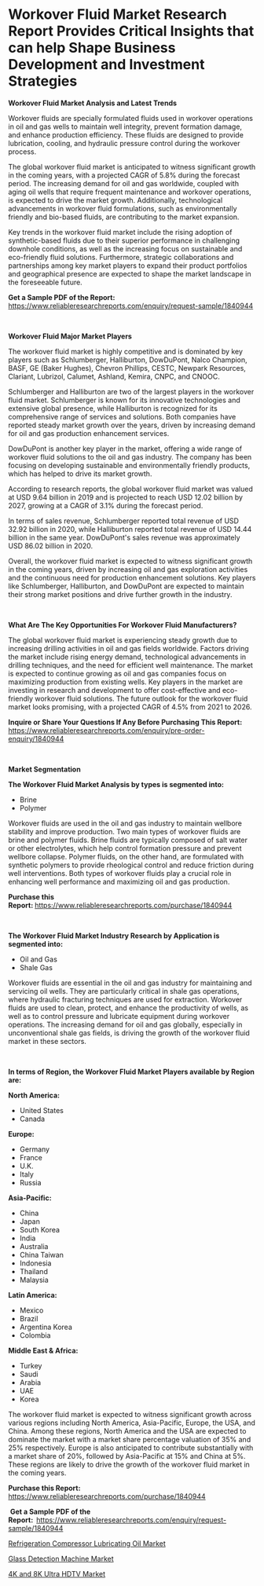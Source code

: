 <p><h1>Workover Fluid Market Research Report Provides Critical Insights that can help Shape Business Development and Investment Strategies</h1></p><p><strong>Workover Fluid Market Analysis and Latest Trends</strong></p>
<p><p>Workover fluids are specially formulated fluids used in workover operations in oil and gas wells to maintain well integrity, prevent formation damage, and enhance production efficiency. These fluids are designed to provide lubrication, cooling, and hydraulic pressure control during the workover process.</p><p>The global workover fluid market is anticipated to witness significant growth in the coming years, with a projected CAGR of 5.8% during the forecast period. The increasing demand for oil and gas worldwide, coupled with aging oil wells that require frequent maintenance and workover operations, is expected to drive the market growth. Additionally, technological advancements in workover fluid formulations, such as environmentally friendly and bio-based fluids, are contributing to the market expansion.</p><p>Key trends in the workover fluid market include the rising adoption of synthetic-based fluids due to their superior performance in challenging downhole conditions, as well as the increasing focus on sustainable and eco-friendly fluid solutions. Furthermore, strategic collaborations and partnerships among key market players to expand their product portfolios and geographical presence are expected to shape the market landscape in the foreseeable future.</p></p>
<p><strong>Get a Sample PDF of the Report:&nbsp;</strong> <a href="https://www.reliableresearchreports.com/enquiry/request-sample/1840944">https://www.reliableresearchreports.com/enquiry/request-sample/1840944</a></p>
<p>&nbsp;</p>
<p><strong>Workover Fluid Major Market Players</strong></p>
<p><p>The workover fluid market is highly competitive and is dominated by key players such as Schlumberger, Halliburton, DowDuPont, Nalco Champion, BASF, GE (Baker Hughes), Chevron Phillips, CESTC, Newpark Resources, Clariant, Lubrizol, Calumet, Ashland, Kemira, CNPC, and CNOOC.</p><p>Schlumberger and Halliburton are two of the largest players in the workover fluid market. Schlumberger is known for its innovative technologies and extensive global presence, while Halliburton is recognized for its comprehensive range of services and solutions. Both companies have reported steady market growth over the years, driven by increasing demand for oil and gas production enhancement services.</p><p>DowDuPont is another key player in the market, offering a wide range of workover fluid solutions to the oil and gas industry. The company has been focusing on developing sustainable and environmentally friendly products, which has helped to drive its market growth.</p><p>According to research reports, the global workover fluid market was valued at USD 9.64 billion in 2019 and is projected to reach USD 12.02 billion by 2027, growing at a CAGR of 3.1% during the forecast period.</p><p>In terms of sales revenue, Schlumberger reported total revenue of USD 32.92 billion in 2020, while Halliburton reported total revenue of USD 14.44 billion in the same year. DowDuPont's sales revenue was approximately USD 86.02 billion in 2020.</p><p>Overall, the workover fluid market is expected to witness significant growth in the coming years, driven by increasing oil and gas exploration activities and the continuous need for production enhancement solutions. Key players like Schlumberger, Halliburton, and DowDuPont are expected to maintain their strong market positions and drive further growth in the industry.</p></p>
<p>&nbsp;</p>
<p><strong>What Are The Key Opportunities For Workover Fluid Manufacturers?</strong></p>
<p><p>The global workover fluid market is experiencing steady growth due to increasing drilling activities in oil and gas fields worldwide. Factors driving the market include rising energy demand, technological advancements in drilling techniques, and the need for efficient well maintenance. The market is expected to continue growing as oil and gas companies focus on maximizing production from existing wells. Key players in the market are investing in research and development to offer cost-effective and eco-friendly workover fluid solutions. The future outlook for the workover fluid market looks promising, with a projected CAGR of 4.5% from 2021 to 2026.</p></p>
<p><strong>Inquire or Share Your Questions If Any Before Purchasing This Report:</strong> <a href="https://www.reliableresearchreports.com/enquiry/pre-order-enquiry/1840944">https://www.reliableresearchreports.com/enquiry/pre-order-enquiry/1840944</a></p>
<p>&nbsp;</p>
<p><strong>Market Segmentation</strong></p>
<p><strong>The Workover Fluid Market Analysis by types is segmented into:</strong></p>
<p><ul><li>Brine</li><li>Polymer</li></ul></p>
<p><p>Workover fluids are used in the oil and gas industry to maintain wellbore stability and improve production. Two main types of workover fluids are brine and polymer fluids. Brine fluids are typically composed of salt water or other electrolytes, which help control formation pressure and prevent wellbore collapse. Polymer fluids, on the other hand, are formulated with synthetic polymers to provide rheological control and reduce friction during well interventions. Both types of workover fluids play a crucial role in enhancing well performance and maximizing oil and gas production.</p></p>
<p><strong>Purchase this Report:&nbsp;</strong><a href="https://www.reliableresearchreports.com/purchase/1840944">https://www.reliableresearchreports.com/purchase/1840944</a></p>
<p>&nbsp;</p>
<p><strong>The Workover Fluid Market Industry Research by Application is segmented into:</strong></p>
<p><ul><li>Oil and Gas</li><li>Shale Gas</li></ul></p>
<p><p>Workover fluids are essential in the oil and gas industry for maintaining and servicing oil wells. They are particularly critical in shale gas operations, where hydraulic fracturing techniques are used for extraction. Workover fluids are used to clean, protect, and enhance the productivity of wells, as well as to control pressure and lubricate equipment during workover operations. The increasing demand for oil and gas globally, especially in unconventional shale gas fields, is driving the growth of the workover fluid market in these sectors.</p></p>
<p>&nbsp;</p>
<p><strong>In terms of Region, the Workover Fluid Market Players available by Region are:</strong></p>
<p>
    <p> <strong> North America: </strong>
        <ul>
            <li>United States</li>
            <li>Canada</li>
        </ul>
        </p> 
    <p> <strong> Europe: </strong>
        <ul>
            <li>Germany</li>
            <li>France</li>
            <li>U.K.</li>
            <li>Italy</li>
            <li>Russia</li>
        </ul>
        </p> 
    <p> <strong> Asia-Pacific: </strong>
        <ul>
            <li>China</li>
            <li>Japan</li>
            <li>South Korea</li>
            <li>India</li>
            <li>Australia</li>
            <li>China Taiwan</li>
            <li>Indonesia</li>
            <li>Thailand</li>
            <li>Malaysia</li>
        </ul>
        </p> 
    <p> <strong> Latin America: </strong>
        <ul>
            <li>Mexico</li>
            <li>Brazil</li>
            <li>Argentina Korea</li>
            <li>Colombia</li>
        </ul>
        </p> 
    <p> <strong> Middle East & Africa: </strong>
        <ul>
            <li>Turkey</li>
            <li>Saudi</li>
            <li>Arabia</li>
            <li>UAE</li>
            <li>Korea</li>
        </ul>
    </p>
    </p>
<p><p>The workover fluid market is expected to witness significant growth across various regions including North America, Asia-Pacific, Europe, the USA, and China. Among these regions, North America and the USA are expected to dominate the market with a market share percentage valuation of 35% and 25% respectively. Europe is also anticipated to contribute substantially with a market share of 20%, followed by Asia-Pacific at 15% and China at 5%. These regions are likely to drive the growth of the workover fluid market in the coming years.</p></p>
<p><strong>Purchase this Report: </strong><a href="https://www.reliableresearchreports.com/purchase/1840944">https://www.reliableresearchreports.com/purchase/1840944</a></p>
<p>&nbsp;<strong>Get a Sample PDF of the Report:&nbsp;&nbsp;</strong><a href="https://www.reliableresearchreports.com/enquiry/request-sample/1840944">https://www.reliableresearchreports.com/enquiry/request-sample/1840944</a></p>
<p><strong></strong></p>
<p><p><a href="https://view.publitas.com/reportprime-1/refrigeration-compressor-lubricating-oil-market-offer-valuable-insights-into-market-size-market-share-market-trends-and-projections-spanning-from-2024-to-2031/">Refrigeration Compressor Lubricating Oil Market</a></p><p><a href="https://view.publitas.com/reportprime-1/glass-detection-machine-market-provides-a-comprehensive-analysis-including-a-macro-overview-of-the-market-as-well-as-micro-details-such-as-market-size-and-competitive-landscape/">Glass Detection Machine Market</a></p><p><a href="https://view.publitas.com/reportprime-1/4k-and-8k-ultra-hdtv-market-size-market-share-and-global-market-analysis-report-2024-2031/">4K and 8K Ultra HDTV Market</a></p></p>